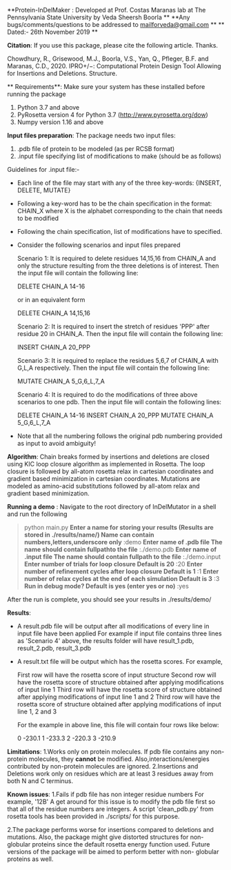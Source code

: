 **Protein-InDelMaker : Developed at Prof. Costas Maranas
lab at The Pennsylvania State University by Veda Sheersh Boorla **
**Any bugs/comments/questions to be addressed to mailforveda@gmail.com **
** Dated:- 26th November 2019 **

**Citation**:
If you use this package, please cite the following article. Thanks.

Chowdhury, R., Grisewood, M.J., Boorla, V.S., Yan, Q., Pfleger, B.F. and Maranas, C.D., 2020. IPRO+/−: Computational Protein Design Tool Allowing for Insertions and Deletions. Structure.

** Requirements**:
Make sure your system has these installed before running the package
1. Python 3.7 and above
2. PyRosetta version 4 for Python 3.7 (http://www.pyrosetta.org/dow)
3. Numpy version 1.16 and above

**Input files preparation**:
The package needs two input files:
1. .pdb file of protein to be modeled (as per RCSB format)
2. .input file specifying list of modifications to make (should be as follows)

Guidelines for .input file:-
* Each line of the file may start with any of the three key-words:
  {INSERT, DELETE, MUTATE}
* Following a key-word has to be the chain specification in the format:
  CHAIN_X
  where X is the alphabet corresponding to the chain that needs to be modified
* Following the chain specification, list of modifications have to specified.
* Consider the following scenarios and input files prepared

  Scenario 1: It is required to delete residues 14,15,16 from CHAIN_A and only
  the structure resulting from the three deletions is of interest. Then the
  input file will contain the following line:

  DELETE CHAIN_A 14-16

  or in an equivalent form

  DELETE CHAIN_A 14,15,16

  Scenario 2: It is required to insert the stretch of residues 'PPP' after
  residue 20 in CHAIN_A. Then the input file will contain the following line:

  INSERT CHAIN_A 20_PPP

  Scenario 3: It is required to replace the residues 5,6,7 of CHAIN_A with
  G,L,A respectively. Then the input file will contain the following line:

  MUTATE CHAIN_A 5_G,6_L,7_A

  Scenario 4: It is required to do the modifications of three above scenarios
  to one pdb. Then the input file will contain the following lines:

  DELETE CHAIN_A 14-16
  INSERT CHAIN_A 20_PPP
  MUTATE CHAIN_A 5_G,6_L,7_A

* Note that all the numbering follows the original pdb numbering provided as
input to avoid ambiguity!

**Algorithm**:
Chain breaks formed by insertions and deletions are closed using KIC loop
closure algorithm as implemented in Rosetta. The loop closure is followed  by
all-atom rosetta relax in cartesian coordinates and gradient based minimization
in cartesian coordinates.
Mutations are modeled as amino-acid substitutions followed by all-atom relax and
gradient based minimization.

**Running a demo** :
Navigate to the root directory of InDelMutator in a shell and run the following
> python main.py
**Enter a name for storing your results (Results are stored in ./results/name/)
Name can contain numbers,letters,underscore only**
:demo
**Enter name of .pdb file
The name should contain fullpathto the file**
:./demo.pdb
**Enter name of .input file
The name should contain fullpath to the file**
:./demo.input
**Enter number of trials for loop closure
Default is 20**
:20
**Enter number of refinement cycles after loop closure
Default is 1**
:1
**Enter number of relax cycles at the end of each simulation
Default is 3**
:3
**Run in debug mode?
Default is yes (enter yes or no)**
:yes

After the run is complete, you should see your results in ./results/demo/

**Results**:
* A result.pdb file will be output after all modifications of every line in
  input file have been applied
  For example if input file contains three lines as 'Scenario 4' above,
  the results folder will have result_1.pdb, result_2.pdb, result_3.pdb
* A result.txt file will be output which has the rosetta scores. For example,

  First row will have the rosetta score of input structure
  Second row will have the rosetta score of structure obtained after applying
  modifications of input line 1
  Third row will have the rosetta score of structure obtained after applying
  modifications of input line 1 and 2
  Third row will have the rosetta score of structure obtained after applying
  modifications of input line 1, 2 and 3

  For the example in above line, this file will contain four rows like below:

  0 -230.1
  1 -233.3
  2 -220.3
  3 -210.9


**Limitations**:
1.Works only on protein molecules. If pdb file contains any non-protein
molecules, they **cannot** be modified. Also,interactions/energies contributed
by non-protein molecules are ignored.
2.Insertions and Deletions work only on residues which are at least 3 residues
away from both N and C terminus.

**Known issues**:
1.Fails if pdb file has non integer residue numbers
  For example, '12B'
  A get around for this issue is to modify the pdb file first so that all of
  the residue numbers are integers. A script 'clean_pdb.py' from rosetta tools
  has been provided in ./scripts/ for this purpose.

2.The package performs worse for insertions compared to deletions and
  mutations. Also, the package might give distorted structures for
  non-globular proteins since the default rosetta energy function used.
  Future versions of the package will be aimed to perform better with non-
  globular proteins as well.
  

